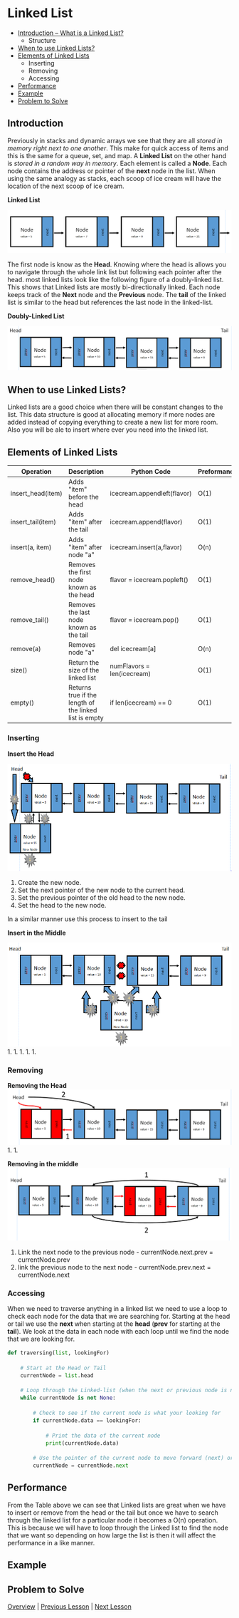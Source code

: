 # Linked List

* [Introduction – What is a Linked List?](#introduction)
    * Structure
* [When to use Linked Lists?](#when-to-use-linked-lists)
* [Elements of Linked Lists](#elements-of-linked-lists)
    * Inserting 
    * Removing 
    * Accessing 
* [Performance](#performance)
* [Example](#example)
* [Problem to Solve](#problem-to-solve)

## Introduction
Previously in stacks and dynamic arrays we see that they are all *stored in memory right next to one another*. This make for quick access of items and this is the same for a queue, set, and map. A **Linked List** on the other hand is *stored in a random way in memory*. Each element is called a **Node**. Each node contains the address or pointer of the **next** node in the list. When using the same analogy as stacks, each scoop of ice cream will have the location of the next scoop of ice cream.

**Linked List**

![Single Linked List](single-linked-list.PNG)

The first node is know as the **Head**. Knowing where the head is allows you to navigate through the whole link list but following each pointer after the head. most linked lists look like the following figure of a doubly-linked list. This shows that Linked lists are mostly bi-directionally linked. Each node keeps track of the **Next** node and the **Previous** node. The **tail** of the linked list is similar to the head but references the last node in the linked-list.  

**Doubly-Linked List**

![Double Linked List](double-linked-list.PNG)


## When to use Linked Lists?

Linked lists are a good choice when there will be constant changes to the list. This data structure is good at allocating memory if more nodes are added instead of copying everything to create a new list for more room. Also you will be ale to insert where ever you need into the linked list.

## Elements of Linked Lists

|Operation          |Description                                            |Python Code                   |Preformance|
|------------       |-------------------------------------------------------|------------------------------|-----------|
|insert_head(item)  |Adds "item" before the head                            |icecream.appendleft(flavor)   |O(1)       |
|insert_tail(item)  |Adds "item" after the tail                             |icecream.append(flavor)       |O(1)       |
|insert(a, item)    |Adds "item" after node "a"                             |icecream.insert(a,flavor)     |O(n)       |
|remove_head()      |Removes the first node known as the head               |flavor = icecream.popleft()   |O(1)       |
|remove_tail()      |Removes the last node known as the tail                |flavor = icecream.pop()       |O(1)       |
|remove(a)          |Removes node "a"                                       |del icecream[a]               |O(n)       |
|size()             |Return the size of the linked list                     |numFlavors = len(icecream)    |O(1)       |
|empty()            |Returns true if the length of the linked list is empty |if len(icecream) == 0         |O(1)       |  

### Inserting 

**Insert the Head**

![Insert Head](insert-head.PNG)
1. Create the new node.
1. Set the next pointer of the new node to the current head.
1. Set the previous pointer of the old head to the new node.
1. Set the head to the new node.

In a similar manner use this process to insert to the tail

**Insert in the Middle**

![Insert Middle](insert-middle.PNG)
1. 
1. 
1. 
1. 
1. 

### Removing 

**Removing the Head**
![Remove Head](remove-head.PNG)
1. 
1. 

**Removing in the middle**
![Remove Middle](removing-middle.PNG)
1. Link the next node to the previous node - currentNode.next.prev = currentNode.prev
1. link the previous node to the next node - currentNode.prev.next = currentNode.next

### Accessing
When we need to traverse anything in a linked list we need to use a loop to check each node for the data that we are searching for. Starting at the head or tail we use the **next** when starting at the **head** (**prev** for starting at the **tail**). We look at the data in each node with each loop until we find the node that we are looking for.

```python
def traversing(list, lookingFor)

    # Start at the Head or Tail
    currentNode = list.head

    # Loop through the Linked-list (when the next or previous node is none)
    while currentNode is not None:

        # Check to see if the current node is what your looking for
        if currentNode.data == lookingFor:

            # Print the data of the current node
            print(currentNode.data)

        # Use the pointer of the current node to move forward (next) or backward (prev)
        currentNode = currentNode.next
```



## Performance

From the Table above we can see that Linked lists are great when we have to insert or remove from the head or the tail but once we have to search through the linked list for a particular node it becomes a O(n) operation. This is because we will have to loop through the Linked list to find the node that we want so depending on how large the list is then it will affect the performance in a like manner.

## Example

## Problem to Solve




[Overview](../README.md) | [Previous Lesson](../2-Stacks/Stacks.md) | [Next Lesson](../4-Trees/Trees.md)
